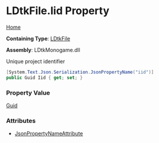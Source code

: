 # LDtkFile\.Iid Property

[Home](../../../README.md)

**Containing Type**: [LDtkFile](../README.md)

**Assembly**: LDtkMonogame\.dll

  
 Unique project identifier 

```csharp
[System.Text.Json.Serialization.JsonPropertyName("iid")]
public Guid Iid { get; set; }
```

### Property Value

[Guid](https://docs.microsoft.com/en-us/dotnet/api/system.guid)

### Attributes

* [JsonPropertyNameAttribute](https://docs.microsoft.com/en-us/dotnet/api/system.text.json.serialization.jsonpropertynameattribute)

